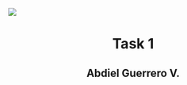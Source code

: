 ![](https://i.imgur.com/OVjRdZM.png)

<div align=center>
    <h1>Task 1</h1>
  <h2>Abdiel Guerrero V.</h2>
</div>
